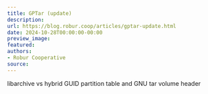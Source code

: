 ```yaml
---
title: GPTar (update)
description:
url: https://blog.robur.coop/articles/gptar-update.html
date: 2024-10-28T00:00:00-00:00
preview_image:
featured:
authors:
- Robur Cooperative
source:
---
```


libarchive vs hybrid GUID partition table and GNU tar volume header
